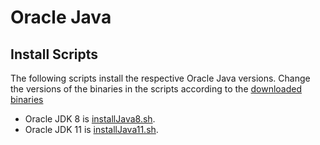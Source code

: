 # Oracle Java
## Install Scripts
The following scripts install the respective Oracle Java versions. Change the versions of the binaries in the scripts according to the [downloaded binaries](../../../installBinaries/Oracle/Java/README.md)
+ Oracle JDK 8 is [installJava8.sh](jdk8/installJava8.sh). 
+ Oracle JDK 11 is [installJava11.sh](jdk8/installJava11.sh). 

